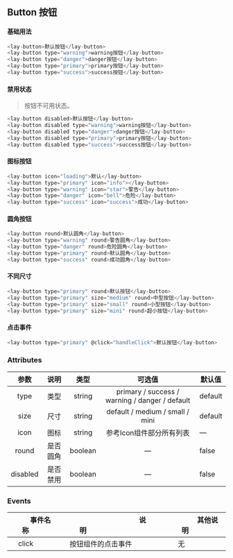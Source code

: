 ## Button 按钮
#### 基础用法
<button-exam1></button-exam1>

```javascript
<lay-button>默认按钮</lay-button>
<lay-button type="warning">warning按钮</lay-button>
<lay-button type="danger">danger按钮</lay-button>
<lay-button type="primary">primary按钮</lay-button>
<lay-button type="success">success按钮</lay-button>
```
#### 禁用状态

>  按钮不可用状态。

<button-exam2></button-exam2>

```js
<lay-button disabled>默认按钮</lay-button>
<lay-button disabled type="warning">warning按钮</lay-button>
<lay-button disabled type="danger">danger按钮</lay-button>
<lay-button disabled type="primary">primary按钮</lay-button>
<lay-button disabled type="success">success按钮</lay-button>
```

#### 图标按钮
<button-exam3></button-exam3>

```js
<lay-button icon="loading">默认</lay-button>
<lay-button type="primary" icon="info"></lay-button>
<lay-button type="warning" icon="star">警告</lay-button>
<lay-button type="danger" icon="bell">危险</lay-button>
<lay-button type="success" icon="success">成功</lay-button>
```



#### 圆角按钮

<button-exam4></button-exam4>

```js
<lay-button round>默认圆角</lay-button>
<lay-button type="warning" round>警告圆角</lay-button>
<lay-button type="danger" round>危险圆角</lay-button>
<lay-button type="primary" round>默认圆角</lay-button>
<lay-button type="success" round>成功圆角</lay-button>
```



#### 不同尺寸

<button-exam5></button-exam5>

```js
<lay-button type="primary" round>默认按钮</lay-button>
<lay-button type="primary" size="medium" round>中型按钮</lay-button>
<lay-button type="primary" size="small" round>小型按钮</lay-button>
<lay-button type="primary" size="mini" round>超小按钮</lay-button>
```

#### 点击事件

<button-exam6></button-exam6>

```js
<lay-button type="primary" @click="handleClick">默认按钮</lay-button>
```
### Attributes

| 参数                         | 说明 | 类型   | 可选值                                         | 默认值  |
| :--------------------------: | :--: | :----: | :--------------------------------------------: | ------- |
|type | 类型 | string | primary / success / warning / danger / default | default |
| size | 尺寸 | string | default / medium / small / mini | default |
| icon | 图标 | string | 参考Icon组件部分所有列表 | — |
| round | 是否圆角 | boolean | — | false |
| disabled | 是否禁用 | boolean | — | false |

### Events

| &nbsp;&nbsp;&nbsp;&nbsp;&nbsp;&nbsp;&nbsp;&nbsp;事件名称&nbsp;&nbsp;&nbsp;&nbsp;&nbsp;&nbsp;&nbsp;&nbsp; | &nbsp;&nbsp;&nbsp;&nbsp;&nbsp;&nbsp;&nbsp;&nbsp;&nbsp;&nbsp;&nbsp;&nbsp;&nbsp;&nbsp;&nbsp;&nbsp;&nbsp;&nbsp;&nbsp;&nbsp;&nbsp;&nbsp;&nbsp;&nbsp;&nbsp;&nbsp;&nbsp;&nbsp;&nbsp;&nbsp;&nbsp;&nbsp;说明&nbsp;&nbsp;&nbsp;&nbsp;&nbsp;&nbsp;&nbsp;&nbsp;&nbsp;&nbsp;&nbsp;&nbsp;&nbsp;&nbsp;&nbsp;&nbsp;&nbsp;&nbsp;&nbsp;&nbsp;&nbsp;&nbsp;&nbsp;&nbsp;&nbsp;&nbsp;&nbsp;&nbsp;&nbsp;&nbsp;&nbsp;&nbsp;           | &nbsp;&nbsp;&nbsp;&nbsp;&nbsp;&nbsp;&nbsp;&nbsp;&nbsp;&nbsp;&nbsp;&nbsp;其他说明&nbsp;&nbsp;&nbsp;&nbsp;&nbsp;&nbsp;&nbsp;&nbsp;&nbsp;&nbsp;&nbsp;&nbsp; |
| -------- | -------------- | -------- |
| &nbsp;&nbsp;&nbsp;&nbsp;click&nbsp;&nbsp;&nbsp;&nbsp;    | &nbsp;&nbsp;&nbsp;&nbsp;按钮组件的点击事件&nbsp;&nbsp;&nbsp;&nbsp; | &nbsp;&nbsp;&nbsp;&nbsp;无&nbsp;&nbsp;&nbsp;&nbsp;       |
